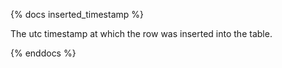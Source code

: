 {% docs inserted_timestamp %}

The utc timestamp at which the row was inserted into the table.

{% enddocs %}